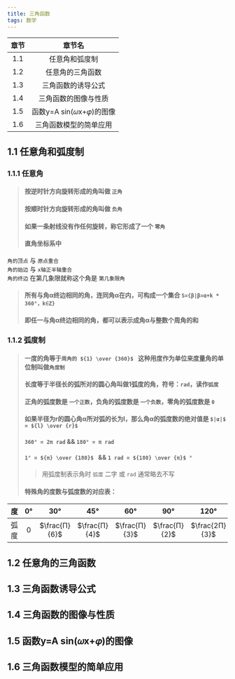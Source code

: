 ```yaml
---
title: 三角函数
tags: 数学
---
```


|章节|章节名|
|:--:|:--:|
|1.1|任意角和弧度制|
|1.2|任意角的三角函数|
|1.3|三角函数的诱导公式|
|1.4|三角函数的图像与性质|
|1.5|函数y=A sin(𝜔x+𝜑)的图像|
|1.6|三角函数模型的简单应用|

<!--more-->

## 1.1 任意角和弧度制

### 1.1.1 任意角

> #### 按逆时针方向旋转形成的角叫做 `正角`
> #### 按顺时针方向旋转形成的角叫做 `负角`
> #### 如果一条射线没有作任何旋转，称它形成了一个 `零角`
> #### 直角坐标系中
`角的顶点` 与 `原点重合`  
`角的始边` 与 `x轴正半轴重合`  
`角的终边` 在第几象限就称这个角是 `第几象限角`
> #### 所有与角α终边相同的角，连同角α在内，可构成一个集合 `S={β|β=α+k * 360°，k∈Z}`
> #### 即任一与角α终边相同的角，都可以表示成角α与整数个周角的和

### 1.1.2 弧度制

> #### 一度的角等于`周角的 ${1} \over {360}$ ` 这种用度作为单位来度量角的单位制叫做`角度制`
> #### 长度等于半径长的弧所对的圆心角叫做1弧度的角，符号：`rad`，读作`弧度`
> #### 正角的弧度数是 `一个正数`，负角的弧度数是 `一个负数`，零角的弧度数是 `0`
> #### 如果半径为r的圆心角α所对弧的长为l，那么角α的弧度数的绝对值是 ` $|α|$ = ${l} \over {r}$ `
> #### `360° = 2π rad` && `180° = π rad`
> #### `1° = ${π} \over {180}$ ` && `1 rad = ${180} \over {π}$ °`
>>  用弧度制表示角时 `弧度` 二字 或 `rad` 通常略去不写
> #### 特殊角的度数与弧度数的对应表：
|度| 0° | 30° | 45° | 60° | 90° | 120° | 135° | 150° | 180° | 270° | 360° |
|:--:|:--:|:--:|:--:|:--:|:--:|:--:|:--:|:--:|:--:|:--:|:--:|
|弧度|0|$\frac{Π}{6}$|$\frac{Π}{4}$|$\frac{Π}{3}$|$\frac{Π}{2}$|$\frac{2Π}{3}$|$\frac{3Π}{4}$|$\frac{5Π}{6}$|Π|$\frac{3Π}{2}$|2Π|  

## 1.2 任意角的三角函数

## 1.3 三角函数诱导公式

## 1.4 三角函数的图像与性质

## 1.5 函数y=A sin(𝜔x+𝜑)的图像

## 1.6 三角函数模型的简单应用
